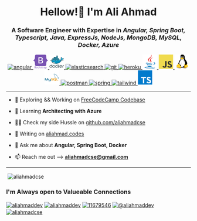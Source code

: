 <h1 align="center">Hellow!👋 I'm Ali Ahmad</h1>
<h3 align="center">A Software Engineer with Expertise in <i>Angular, Spring Boot, Typescript, Java, ExpressJs, NodeJs, MongoDB, MySQL, Docker, Azure</i> </h3>

<!-- <h3 align="left">Languages and Tools:</h3> -->
<p align="center"> <a href="https://angular.io" target="_blank" rel="noreferrer"> <img src="https://angular.io/assets/images/logos/angular/angular.svg" alt="angular" width="40" height="40"/> </a> <a href="https://getbootstrap.com" target="_blank" rel="noreferrer"> <img src="https://raw.githubusercontent.com/devicons/devicon/master/icons/bootstrap/bootstrap-plain-wordmark.svg" alt="bootstrap" width="40" height="40"/> </a> <a href="https://www.docker.com/" target="_blank" rel="noreferrer"> <img src="https://raw.githubusercontent.com/devicons/devicon/master/icons/docker/docker-original-wordmark.svg" alt="docker" width="40" height="40"/> </a> <a href="https://www.elastic.co" target="_blank" rel="noreferrer"> <img src="https://www.vectorlogo.zone/logos/elastic/elastic-icon.svg" alt="elasticsearch" width="40" height="40"/> </a> <a href="https://git-scm.com/" target="_blank" rel="noreferrer"> <img src="https://www.vectorlogo.zone/logos/git-scm/git-scm-icon.svg" alt="git" width="40" height="40"/> </a> <a href="https://heroku.com" target="_blank" rel="noreferrer"> <img src="https://www.vectorlogo.zone/logos/heroku/heroku-icon.svg" alt="heroku" width="40" height="40"/> </a> <a href="https://www.java.com" target="_blank" rel="noreferrer"> <img src="https://raw.githubusercontent.com/devicons/devicon/master/icons/java/java-original.svg" alt="java" width="40" height="40"/> </a> <a href="https://developer.mozilla.org/en-US/docs/Web/JavaScript" target="_blank" rel="noreferrer"> <img src="https://raw.githubusercontent.com/devicons/devicon/master/icons/javascript/javascript-original.svg" alt="javascript" width="40" height="40"/> </a> <a href="https://www.linux.org/" target="_blank" rel="noreferrer"> <img src="https://raw.githubusercontent.com/devicons/devicon/master/icons/linux/linux-original.svg" alt="linux" width="40" height="40"/> </a> <a href="https://www.mysql.com/" target="_blank" rel="noreferrer"> <img src="https://raw.githubusercontent.com/devicons/devicon/master/icons/mysql/mysql-original-wordmark.svg" alt="mysql" width="40" height="40"/> </a> <a href="https://postman.com" target="_blank" rel="noreferrer"> <img src="https://www.vectorlogo.zone/logos/getpostman/getpostman-icon.svg" alt="postman" width="40" height="40"/> </a> <a href="https://spring.io/" target="_blank" rel="noreferrer"> <img src="https://www.vectorlogo.zone/logos/springio/springio-icon.svg" alt="spring" width="40" height="40"/> </a> <a href="https://tailwindcss.com/" target="_blank" rel="noreferrer"> <img src="https://www.vectorlogo.zone/logos/tailwindcss/tailwindcss-icon.svg" alt="tailwind" width="40" height="40"/> </a> <a href="https://www.typescriptlang.org/" target="_blank" rel="noreferrer"> <img src="https://raw.githubusercontent.com/devicons/devicon/master/icons/typescript/typescript-original.svg" alt="typescript" width="40" height="40"/> </a> </p>


<!-- <p align="left"> <img src="https://komarev.com/ghpvc/?username=aliahmadcse&label=Profile%20views&color=0e75b6&style=flat" alt="aliahmadcse" /> </p>

<p align="left"> <a href="https://twitter.com/aliahmaddev" target="blank"><img src="https://img.shields.io/twitter/follow/aliahmaddev?logo=twitter&style=for-the-badge" alt="aliahmaddev" /></a> </p> -->
---

- 🔭 Exploring && Working on [FreeCodeCamp Codebase](https://github.com/freeCodeCamp/freeCodeCamp)

- 🌱 Learning **Architecting with Azure**

- 👨‍💻 Check my side Hussle on [github.com/aliahmadcse](github.com/aliahmadcse)

- 📝 Writing on [aliahmad.codes](aliahmad.codes)

- 💬 Ask me about **Angular, Spring Boot, Docker**

- 📫 Reach me out --> **aliahmadcse@gmail.com**


<!-- <p><img align="left" src="https://github-readme-stats.vercel.app/api/top-langs?username=aliahmadcse&show_icons=true&locale=en&layout=compact" alt="aliahmadcse" /></p> -->
---
<p>&nbsp;<img align="center" src="https://github-readme-stats.vercel.app/api?username=aliahmadcse&show_icons=true&locale=en" alt="aliahmadcse" /></p>

<!-- <p>&nbsp;&nbsp;<img align="center" src="https://github-readme-streak-stats.herokuapp.com/?user=aliahmadcse&" alt="aliahmadcse" /></p> -->


<h3 align="left">I'm Always open to Valueable Connections</h3>
<p align="left">
<a href="https://twitter.com/aliahmaddev" target="blank"><img align="center" src="https://raw.githubusercontent.com/rahuldkjain/github-profile-readme-generator/master/src/images/icons/Social/twitter.svg" alt="aliahmaddev" height="30" width="40" /></a>
<a href="https://linkedin.com/in/aliahmaddev" target="blank"><img align="center" src="https://raw.githubusercontent.com/rahuldkjain/github-profile-readme-generator/master/src/images/icons/Social/linked-in-alt.svg" alt="aliahmaddev" height="30" width="40" /></a>
<a href="https://stackoverflow.com/users/11679546" target="blank"><img align="center" src="https://raw.githubusercontent.com/rahuldkjain/github-profile-readme-generator/master/src/images/icons/Social/stack-overflow.svg" alt="11679546" height="30" width="40" /></a>
<a href="https://hashnode.com/@aliahmaddev" target="blank"><img align="center" src="https://raw.githubusercontent.com/rahuldkjain/github-profile-readme-generator/master/src/images/icons/Social/hashnode.svg" alt="@aliahmaddev" height="30" width="40" /></a>
<a href="https://www.hackerrank.com/aliahmadcse" target="blank"><img align="center" src="https://raw.githubusercontent.com/rahuldkjain/github-profile-readme-generator/master/src/images/icons/Social/hackerrank.svg" alt="aliahmadcse" height="30" width="40" /></a>
</p>

